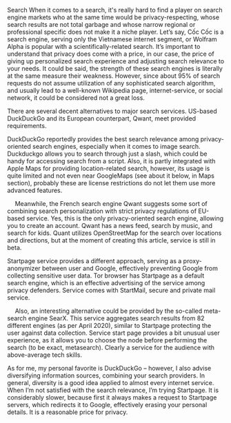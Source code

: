 Search
When it comes to a search, it's really hard to find a player on search engine markets who at the same time would be privacy-respecting, whose search results are not total garbage and whose narrow regional or professional specific does not make it a niche player. Let’s say, Cốc Cốc is a search engine, serving only the Vietnamese internet segment, or Wolfram Alpha is popular with a scientifically-related search. 
It’s important to understand that privacy does come with a price, in our case, the price of giving up personalized search experience and adjusting search relevance to your needs. It could be said, the strength of these search engines is literally at the same measure their weakness. However, since about 95% of search requests do not assume utilization of any sophisticated search algorithm, and usually lead to a well-known Wikipedia page, internet-service, or social network, it could be considered not a great loss. 

There are several decent alternatives to major search services. US-based DuckDuckGo and its European counterpart, Qwant, meet provided requirements. 

DuckDuckGo reportedly provides the best search relevance among privacy-oriented search engines, especially when it comes to image search. Duckduckgo allows you to search through just a slash, which could be handy for accessing search from a script. Also, it is partly integrated with Apple Maps for providing location-related search, however, its usage is quite limited and not even near GoogleMaps (see about it below, in Maps section), probably these are license restrictions do not let them use more advanced features. 

 

 
Meanwhile, the French search engine Qwant suggests some sort of combining search personalization with strict privacy regulations of EU-based service. Yes, this is the only privacy-oriented search engine, allowing you to create an account. Qwant has a news feed, search by music, and search for kids. Quant utilizes OpenStreetMap for the search over locations and directions, but at the moment of creating this article, service is still in beta. 
 

Startpage service provides a different approach, serving as a proxy-anonymizer between user and Google, effectively preventing Google from collecting sensitive user data. Tor browser has Startpage as a default search engine, which is an effective advertising of the service among privacy defenders. Service comes with StartMail, secure and private mail service. 

 

 
Also, an interesting alternative could be provided by the so-called meta-search engine SearX. This service aggregates search results from 82 different engines (as per April 2020), similar to Startpage protecting the user against data collection. 
Service start page provides a bit unusual user experience, as it allows you to choose the node before performing the search (to be exact, metasearch). Clearly a service for the audience with above-average tech skills. 

 
As for me, my personal favorite is DuckDuckGo – however, I also advise diversifying information sources, combining your search providers. In general, diversity is a good idea applied to almost every internet service. When I’m not satisfied with the search relevance, I’m trying Startpage. It is considerably slower, because first it always makes a request to Startpage servers, which redirects it to Google, effectively erasing your personal details. It is a reasonable price for privacy.

